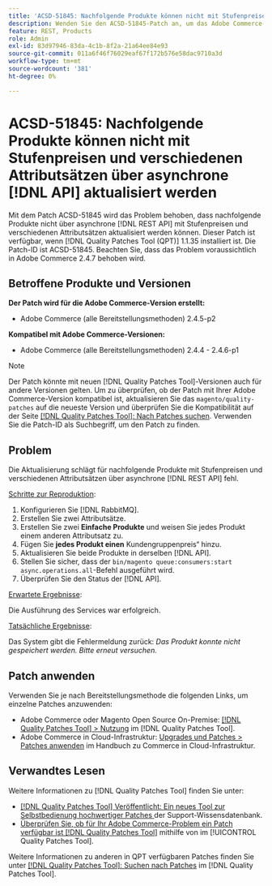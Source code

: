 ```yaml
---
title: 'ACSD-51845: Nachfolgende Produkte können nicht mit Stufenpreisen und verschiedenen Attributsätzen per asynchroner Massenaktualisierung aktualisiert werden [!DNL API]'
description: Wenden Sie den ACSD-51845-Patch an, um das Adobe Commerce-Problem zu beheben, bei dem Sie nachfolgende Produkte nicht über asynchrone Massenvorgänge mit Stufenpreisen und verschiedenen Attributsätzen aktualisieren  [!DNL REST API].
feature: REST, Products
role: Admin
exl-id: 83d97946-83da-4c1b-8f2a-21a64ee84e93
source-git-commit: 011a6f46f76029eaf67f172b576e58dac9710a3d
workflow-type: tm+mt
source-wordcount: '381'
ht-degree: 0%

---
```


# ACSD-51845: Nachfolgende Produkte können nicht mit Stufenpreisen und verschiedenen Attributsätzen über asynchrone [!DNL API] aktualisiert werden

Mit dem Patch ACSD-51845 wird das Problem behoben, dass nachfolgende Produkte nicht über asynchrone [!DNL REST API] mit Stufenpreisen und verschiedenen Attributsätzen aktualisiert werden können. Dieser Patch ist verfügbar, wenn [!DNL Quality Patches Tool (QPT)] 1.1.35 installiert ist. Die Patch-ID ist ACSD-51845. Beachten Sie, dass das Problem voraussichtlich in Adobe Commerce 2.4.7 behoben wird.

## Betroffene Produkte und Versionen

**Der Patch wird für die Adobe Commerce-Version erstellt:**

* Adobe Commerce (alle Bereitstellungsmethoden) 2.4.5-p2

**Kompatibel mit Adobe Commerce-Versionen:**

* Adobe Commerce (alle Bereitstellungsmethoden) 2.4.4 - 2.4.6-p1

>[!NOTE]
>
>Der Patch könnte mit neuen [!DNL Quality Patches Tool]-Versionen auch für andere Versionen gelten. Um zu überprüfen, ob der Patch mit Ihrer Adobe Commerce-Version kompatibel ist, aktualisieren Sie das `magento/quality-patches` auf die neueste Version und überprüfen Sie die Kompatibilität auf der Seite [[!DNL Quality Patches Tool]: Nach Patches suchen](https://experienceleague.adobe.com/tools/commerce-quality-patches/index.html?lang=de). Verwenden Sie die Patch-ID als Suchbegriff, um den Patch zu finden.

## Problem

Die Aktualisierung schlägt für nachfolgende Produkte mit Stufenpreisen und verschiedenen Attributsätzen über asynchrone [!DNL REST API] fehl.

<u>Schritte zur Reproduktion</u>:

1. Konfigurieren Sie [!DNL RabbitMQ].
1. Erstellen Sie zwei Attributsätze.
1. Erstellen Sie zwei **Einfache Produkte** und weisen Sie jedes Produkt einem anderen Attributsatz zu.
1. Fügen Sie **jedes Produkt einen** Kundengruppenpreis“ hinzu.
1. Aktualisieren Sie beide Produkte in derselben [!DNL API].
1. Stellen Sie sicher, dass der `bin/magento queue:consumers:start async.operations.all`-Befehl ausgeführt wird.
1. Überprüfen Sie den Status der [!DNL API].

<u>Erwartete Ergebnisse</u>:

Die Ausführung des Services war erfolgreich.

<u>Tatsächliche Ergebnisse</u>:

Das System gibt die Fehlermeldung zurück: *Das Produkt konnte nicht gespeichert werden. Bitte erneut versuchen.*

## Patch anwenden

Verwenden Sie je nach Bereitstellungsmethode die folgenden Links, um einzelne Patches anzuwenden:

* Adobe Commerce oder Magento Open Source On-Premise: [[!DNL Quality Patches Tool] > Nutzung](/help/tools/quality-patches-tool/usage.md) im [!DNL Quality Patches Tool].
* Adobe Commerce in Cloud-Infrastruktur: [Upgrades und Patches > Patches anwenden](https://experienceleague.adobe.com/docs/commerce-cloud-service/user-guide/develop/upgrade/apply-patches.html?lang=de) im Handbuch zu Commerce in Cloud-Infrastruktur.

## Verwandtes Lesen

Weitere Informationen zu [!DNL Quality Patches Tool] finden Sie unter:

* [[!DNL Quality Patches Tool] Veröffentlicht: Ein neues Tool zur Selbstbedienung hochwertiger Patches ](https://experienceleague.adobe.com/de/docs/commerce-operations/tools/quality-patches-tool/quality-patches-tool-to-self-serve-quality-patches) der Support-Wissensdatenbank.
* [Überprüfen Sie, ob für Ihr Adobe Commerce-Problem ein Patch verfügbar ist [!DNL Quality Patches Tool]](/help/tools/quality-patches-tool/patches-available-in-qpt/check-patch-for-magento-issue-with-magento-quality-patches.md) mithilfe von im [!UICONTROL Quality Patches Tool].


Weitere Informationen zu anderen in QPT verfügbaren Patches finden Sie unter [[!DNL Quality Patches Tool]: Suchen nach Patches](https://experienceleague.adobe.com/tools/commerce-quality-patches/index.html?lang=de) im [!DNL Quality Patches Tool].
